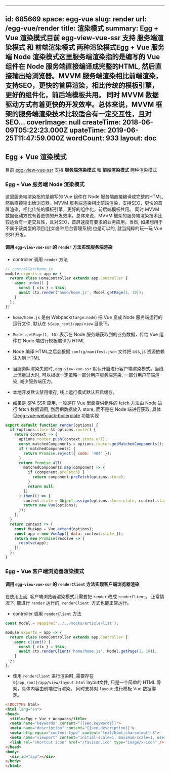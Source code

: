
---
id: 685669
space: egg-vue
slug: render
url: /egg-vue/render
title: 渲染模式
summary: Egg + Vue 渲染模式目前 egg-view-vue-ssr 支持 服务端渲染模式 和 前端渲染模式 两种渲染模式Egg + Vue 服务端 Node 渲染模式这里服务端渲染指的是编写的 Vue 组件在 Node 服务端直接编译成完整的HTML, 然后直接输出给浏览器。MVVM 服务端渲染相比前端渲染，支持SEO，更快的首屏渲染，相比传统的模板引擎，更好的组件化，前后端模板共用。 同时 MVVM 数据驱动方式有着更快的开发效率。总体来说，MVVM 框架的服务端渲染技术比较适合有一定交互性，且对SEO...
coverImage: null
createTime: 2018-06-09T05:22:23.000Z 
upateTime: 2019-06-25T11:47:59.000Z
wordCount: 933
layout: doc
---

## Egg + Vue 渲染模式

目前 [egg-view-vue-ssr](https://github.com/hubcarl/egg-view-vue-ssr) 支持 **服务端渲染模式** 和 **前端渲染模式** 两种渲染模式


### Egg + Vue 服务端 Node 渲染模式

这里服务端渲染指的是编写的 Vue 组件在 Node 服务端直接编译成完整的HTML, 然后直接输出给浏览器。MVVM 服务端渲染相比前端渲染，支持SEO，更快的首屏渲染，相比传统的模板引擎，更好的组件化，前后端模板共用。 同时 MVVM 数据驱动方式有着更快的开发效率。总体来说，MVVM 框架的服务端渲染技术比较适合有一定交互性，且对SEO，首屏速度有要求的业务应用。当然, 如果想用于不属于该类型的项目(比如各种后台管理系统)也是可以的, 就当纯粹的玩一玩 Vue SSR 开发。


#### 调用 `egg-view-vue-ssr` 的 `render` 方法实现服务端渲染

- controller 调用 `render` 方法


```javascript
// controller/home.js
module.exports = app => {
  return class HomeController extends app.Controller {
    async index() {
      const { ctx } = this;
      await ctx.render('home/home.js', Model.getPage(1, 10));
    }
  };
};
```

- `home/home.js` 是由 Webpack(`targe:node`) 把 Vue 变成 Node 服务端运行的运行文件, 默认在 `${app_root}/app/view` 目录下。

- `Model.getPage(1, 10)` 表示在 Node 服务端获取到的业务数据，传给 Vue 组件在 Node 端进行模板编译为 HTML

- Node 编译 HTML之后会根据 `config/manifest.json` 文件把 css, js 资源依赖注入到 HTML

- 当服务队渲染失败时, `egg-view-vue-ssr` 默认开启进行客户端渲染模式。当线上流量过大时, 可以根据一定策略一部分用户服务端渲染, 一部分用户前端渲染, 减少服务端压力。

- 本地开发默认禁用缓存, 线上运行模式默认开启缓存。

- 如果是 SPA SSR 应用, 一般是在 Vue 里面提供组件的 fetch 方法由 Node 进行 fetch 数据调用, 然后把数据放入 store, 而不是在 Node 端进行获取, 具体见[egg-vue-webpack-boilerplate](https://github.com/hubcarl/egg-vue-webpack-boilerplate/blob/master/app/web/page/app/app.js) 功能实现


```javascript
export default function render(options) {
  if (options.store && options.router) {
    return context => {
      options.router.push(context.state.url);
      const matchedComponents = options.router.getMatchedComponents();
      if (!matchedComponents) {
        return Promise.reject({ code: '404' });
      }
      return Promise.all(
        matchedComponents.map(component => {
          if (component.preFetch) {
            return component.preFetch(options.store);
          }
          return null;
        })
      ).then(() => {
        context.state = Object.assign(options.store.state, context.state);
        return new Vue(options);
      });
    };
  }
  return context => {
    const VueApp = Vue.extend(options);
    const app = new VueApp({ data: context.state });
    return new Promise(resolve => {
      resolve(app);
    });
  };
}
```


### Egg + Vue 客户端浏览器渲染模式


#### 调用 `egg-view-vue-ssr` 的 `renderClient` 方法实现客户端浏览器渲染

在使用上面, 客户端浏览器渲染模式只需要把 `render` 改成 `renderClient`。 正常情况下, 能进行 `render` 运行的, `renderClient`  方式也能正常运行。

- controller 调用 `renderClient` 方法


```javascript
const Model = require('../../mocks/article/list');

module.exports = app => {
  return class HomeController extends app.Controller {
    async client() {
      const { ctx } = this;
      await ctx.renderClient('home/home.js', Model.getPage(1, 10));
    }
  };
};
```

- 使用 `renderClient` 进行渲染时, 需要存在 `${app_root}/app/view/layout.html` layout文件, 只是一个简单的 HTML 骨架，具体内容由前端进行渲染。 同时支持对 `layout` 进行模板 Vue 数据绑定。


```html
<!DOCTYPE html>
<html lang="en">
<head>
  <title>Egg + Vue + Webpack</title>
  <meta name="keywords" content="{{seo.keywords}}">
  <meta name="description" content="{{seo.description}}">
  <meta http-equiv="content-type" content="text/html;charset=utf-8">
  <meta name="viewport" content="initial-scale=1, maximum-scale=1, user-scalable=no, minimal-ui">
  <link rel="shortcut icon" href="/favicon.ico" type="image/x-icon" />
</head>
<body>
  <div id="app"></div>
</body>
</html>
```


  